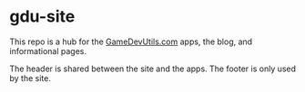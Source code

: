 # gdu-site

This repo is a hub for the [GameDevUtils.com](http://GameDevUtils.com/) apps, the blog, and informational pages.

The  header is shared between the site and the apps. The footer is only used by the site.
